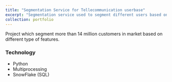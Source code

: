 ```yaml
---
title: "Segmentation Service for Tellecommunication userbase"
excerpt: "Segmentation service used to segment different users based on their feature qualities<br/><img src='/images/segmentation.png'>"
collection: portfolio
---
```


Project which segment more than 14 million customers in market based on different type of features.

### Technology

- Python
- Multiprocessing
- SnowFlake (SQL)

